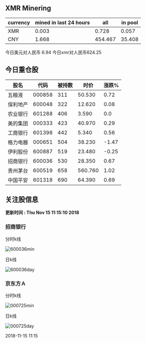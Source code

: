 ## XMR Minering

|currency|mined in last 24 hours|all|in pool|
|---|---|---|---|
|XMR|0.003|0.728|0.057|
|CNY|1.668|454.467|35.408|

今日美元对人民币 6.94	今日xmr对人民币624.25


## 今日重仓股 

|股名|代码|被持数|时价|涨跌%|
|---|---|---|---|---|
|五粮液|000858|311|50.530|0.72|
|保利地产|600048|322|12.620|0.08|
|农业银行|601288|406|3.590|0.0|
|美的集团|000333|423|40.970|0.29|
|工商银行|601398|442|5.340|0.56|
|格力电器|000651|504|38.230|-1.47|
|伊利股份|600887|519|23.480|-0.25|
|招商银行|600036|530|28.350|0.67|
|贵州茅台|600519|658|560.760|1.02|
|中国平安|601318|690|64.390|0.69|

## 关注股信息
**更新时间 : Thu Nov 15 11:15:10 2018**
### 招商银行 
分时k线

![600036min](http://image.sinajs.cn/newchart/min/n/sh600036.gif)

日k线

![600036day](http://image.sinajs.cn/newchart/daily/n/sh600036.gif)

### 京东方Ａ 
分时k线

![000725min](http://image.sinajs.cn/newchart/min/n/sz000725.gif)

日k线

![000725day](http://image.sinajs.cn/newchart/daily/n/sz000725.gif)

2018-11-15 11:15